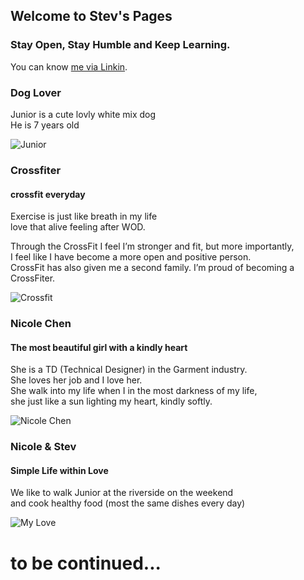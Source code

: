 ## Welcome to Stev's Pages

### Stay Open, Stay Humble and Keep Learning.

You can know [me via Linkin](www.linkedin.com/in/stev-lin-5167b473).

### Dog Lover
Junior is a cute lovly white mix dog<br>
He is 7 years old<br>
    
![Junior](https://user-images.githubusercontent.com/18455390/41848323-ac3ec66e-78af-11e8-9cb5-46e518175e29.jpg)


### Crossfiter

#### crossfit everyday

Exercise is just like breath in my life <br>
love that alive feeling after WOD. <br>

Through the CrossFit I feel I’m stronger and fit, but more importantly, <br> I feel like I have become a  more open and positive person.<br> CrossFit has also given me a second family. I’m proud of becoming a CrossFiter.<br>      

![Crossfit](https://user-images.githubusercontent.com/18455390/41848503-3acfb852-78b0-11e8-9bef-9213cb141ee8.jpg)


### Nicole Chen

#### The most beautiful girl with a kindly heart

She is a TD (Technical Designer) in the Garment industry. <br>She loves her job and I love her. <br>She walk into my life when I in the most darkness of my life, <br>she just like a sun lighting my heart, kindly softly.<br> 

![Nicole Chen](https://user-images.githubusercontent.com/18455390/41859353-97d9c42a-78ce-11e8-9de7-09a92a8d29ab.jpg)

### Nicole & Stev

#### Simple Life within Love

We like to walk Junior at the riverside on the weekend<br> and cook healthy food (most the same dishes every day)<br>

![My Love](https://user-images.githubusercontent.com/18455390/41848492-36a34bfe-78b0-11e8-9fc8-48e43d670e46.jpg)

# to be continued...
